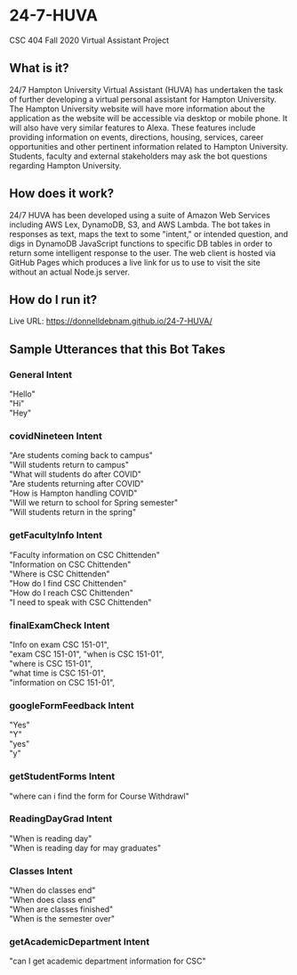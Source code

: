 # 24-7-HUVA
CSC 404 Fall 2020 Virtual Assistant Project

## What is it?
24/7 Hampton University Virtual Assistant (HUVA) has undertaken the task of further developing a virtual personal assistant for Hampton University. The Hampton University website will have more information about the application as the website will be accessible via desktop or mobile phone. It will also have very similar features to Alexa. These features include providing information on events, directions, housing, services, career opportunities and other pertinent information related to Hampton University. Students, faculty and external stakeholders may ask the bot questions regarding Hampton University.

## How does it work?
24/7 HUVA has been developed using a suite of Amazon Web Services including AWS Lex, DynamoDB, S3, and AWS Lambda. The bot takes in responses as text, maps the text to some "intent," or intended question, and digs in DynamoDB JavaScript functions to specific DB tables in order to return some intelligent response to the user. The web client is hosted via GitHub Pages which produces a live link for us to use to visit the site without an actual Node.js server.

## How do I run it?
Live URL: https://donnelldebnam.github.io/24-7-HUVA/

## Sample Utterances that this Bot Takes
### General Intent
"Hello" <br />
"Hi" <br />
"Hey" <br />

### covidNineteen Intent
"Are students coming back to campus" <br />
"Will students return to campus" <br />
"What will students do after COVID" <br />
"Are students returning after COVID" <br />
"How is Hampton handling COVID" <br />
"Will we return to school for Spring semester" <br />
"Will students return in the spring" <br />

### getFacultyInfo Intent
"Faculty information on CSC Chittenden"  <br />
"Information on CSC Chittenden"  <br />
"Where is CSC Chittenden"  <br />
"How do I find CSC Chittenden"  <br />
"How do I reach CSC Chittenden"  <br />
"I need to speak with CSC Chittenden"  <br />

### finalExamCheck Intent
"Info on exam CSC 151-01", <br />
"exam CSC 151-01",
"when is CSC 151-01", <br />
"where is CSC 151-01", <br />
"what time is CSC 151-01", <br />
"information on CSC 151-01", <br />

### googleFormFeedback Intent
"Yes" <br />
"Y"  <br />
"yes"  <br />
"y"  <br />

### getStudentForms Intent
"where can i find the form for Course Withdrawl"

### ReadingDayGrad Intent
"When is reading day" <br />
"When is reading day for may graduates"

### Classes Intent
"When do classes end" <br />
"When does class end" <br />
"When are classes finished" <br />
"When is the semester over" <br />

### getAcademicDepartment Intent
"can I get academic department information for CSC"
